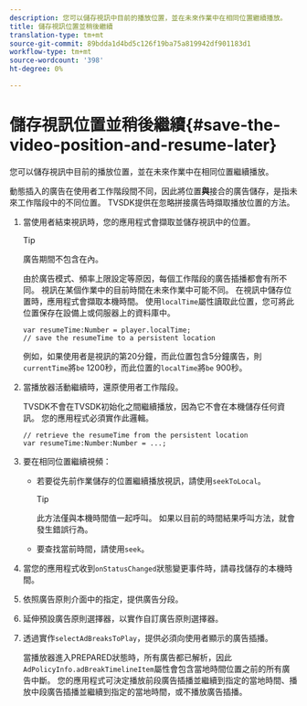 ```yaml
---
description: 您可以儲存視訊中目前的播放位置，並在未來作業中在相同位置繼續播放。
title: 儲存視訊位置並稍後繼續
translation-type: tm+mt
source-git-commit: 89bdda1d4bd5c126f19ba75a819942df901183d1
workflow-type: tm+mt
source-wordcount: '398'
ht-degree: 0%

---
```



# 儲存視訊位置並稍後繼續{#save-the-video-position-and-resume-later}

您可以儲存視訊中目前的播放位置，並在未來作業中在相同位置繼續播放。

動態插入的廣告在使用者工作階段間不同，因此將位置&#x200B;**與**&#x200B;接合的廣告儲存，是指未來工作階段中的不同位置。 TVSDK提供在忽略拼接廣告時擷取播放位置的方法。

1. 當使用者結束視訊時，您的應用程式會擷取並儲存視訊中的位置。

   >[!TIP]
   >
   >廣告期間不包含在內。

   由於廣告模式、頻率上限設定等原因，每個工作階段的廣告插播都會有所不同。 視訊在某個作業中的目前時間在未來作業中可能不同。 在視訊中儲存位置時，應用程式會擷取本機時間。 使用`localTime`屬性讀取此位置，您可將此位置保存在設備上或伺服器上的資料庫中。

   ```
   var resumeTime:Number = player.localTime; 
   // save the resumeTime to a persistent location
   ```

   例如，如果使用者是視訊的第20分鐘，而此位置包含5分鐘廣告，則`currentTime`將`be` 1200秒，而此位置的`localTime`將`be` 900秒。

1. 當播放器活動繼續時，還原使用者工作階段。

   TVSDK不會在TVSDK初始化之間繼續播放，因為它不會在本機儲存任何資訊。 您的應用程式必須實作此邏輯。

   ```
   // retrieve the resumeTime from the persistent location 
   var resumeTime:Number:Number = ...;
   ```

1. 要在相同位置繼續視頻：

   * 若要從先前作業儲存的位置繼續播放視訊，請使用`seekToLocal`。

      >[!TIP]
      >
      >此方法僅與本機時間值一起呼叫。 如果以目前的時間結果呼叫方法，就會發生錯誤行為。

   * 要查找當前時間，請使用`seek`。

1. 當您的應用程式收到`onStatusChanged`狀態變更事件時，請尋找儲存的本機時間。
1. 依照廣告原則介面中的指定，提供廣告分段。
1. 延伸預設廣告原則選擇器，以實作自訂廣告原則選擇器。
1. 透過實作`selectAdBreaksToPlay`，提供必須向使用者顯示的廣告插播。

   當播放器進入PREPARED狀態時，所有廣告都已解析，因此`AdPolicyInfo.adBreakTimelineItem`屬性會包含當地時間位置之前的所有廣告中斷。 您的應用程式可決定播放前段廣告插播並繼續到指定的當地時間、播放中段廣告插播並繼續到指定的當地時間，或不播放廣告插播。
